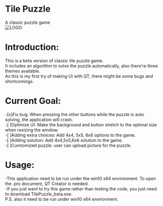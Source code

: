 # Tile Puzzle
A classic puzzle game  
![LOGO](./TilePuzzle.ico)

# Introduction:
This is a beta version of classic tile puzzle game.  
It includes an algorithm to solve the puzzle automatically, also there're three themes available.  
As this is my first try of making UI with QT, there might be some bugs and shortcomings.  

# Current Goal:
-[x]Fix bug: When pressing the other buttons while the puzzle is auto solving, the application will crash.  
-[ ]Optimize UI: Make the background and button stretch to the optimal size when resizing the window.  
-[ ]Adding extra choices: Add 4x4, 5x5, 6x6 options to the game.  
-[ ]Adding solution: Add 4x4,5x5,6x6 solution to the game.  
-[ ]Cumtomized puzzle: user can upload picture for the puzzle.  

# Usage:
-This application need to be run under the win10 x64 environment. To open the .pro document, QT Creator is needed.  
-If you just want to try this game rather than testing the code, you just need to download TilePuzzle_beta.exe.  
P.S. also it need to be run under win10 x64 environment.
